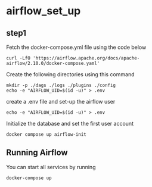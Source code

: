 # airflow_set_up
## step1
Fetch the docker-compose.yml file using the code below
```
curl -LfO 'https://airflow.apache.org/docs/apache-airflow/2.10.0/docker-compose.yaml'
```
Create the following directories using this command
```
mkdir -p ./dags ./logs ./plugins ./config
echo -e "AIRFLOW_UID=$(id -u)" > .env
```
create a .env file and set-up the airflow user
```
echo -e "AIRFLOW_UID=$(id -u)" > .env
```
Initialize the database and set the first user account 
```
docker compose up airflow-init
```
## Running Airflow
You can start all services by running
```
docker-compose up
```


